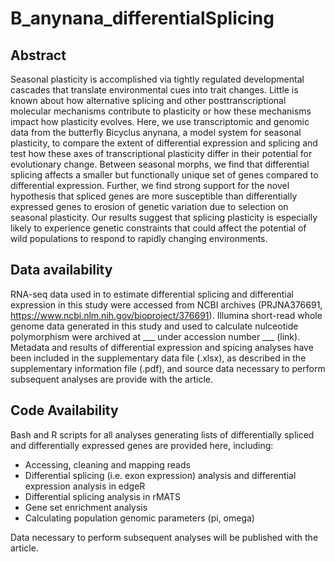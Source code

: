 # B_anynana_differentialSplicing


## Abstract
Seasonal plasticity is accomplished via tightly regulated developmental cascades that translate environmental cues into trait changes. Little is known about how alternative splicing and other posttranscriptional molecular mechanisms contribute to plasticity or how these mechanisms impact how plasticity evolves. Here, we use transcriptomic and genomic data from the butterfly Bicyclus anynana, a model system for seasonal plasticity, to compare the extent of differential expression and splicing and test how these axes of transcriptional plasticity differ in their potential for evolutionary change. Between seasonal morphs, we find that differential splicing affects a smaller but functionally unique set of genes compared to differential expression. Further, we find strong support for the novel hypothesis that spliced genes are more susceptible than differentially expressed genes to erosion of genetic variation due to selection on seasonal plasticity. Our results suggest that splicing plasticity is especially likely to experience genetic constraints that could affect the potential of wild populations to respond to rapidly changing environments.

## Data availability
RNA-seq data used in to estimate differential splicing and differential expression in this study were accessed from NCBI archives (PRJNA376691, https://www.ncbi.nlm.nih.gov/bioproject/376691). Illumina short-read whole genome data generated in this study and used to calculate nulceotide polymorphism were archived at ___ under accession number ___ (link). Metadata and results of differential expression and spicing analyses have been included in the supplementary data file (.xlsx), as described in the supplementary information file (.pdf), and source data necessary to perform subsequent analyses are provide with the article.

## Code Availability

Bash and R scripts for all analyses generating lists of differentially spliced and differentially expressed genes are provided here, including: 

* Accessing, cleaning and mapping reads
* Differential splicing (i.e. exon expression) analysis and differential expression analysis in edgeR
* Differential splicing analysis in rMATS
* Gene set enrichment analysis
* Calculating population genomic parameters (pi, omega)

Data necessary to perform subsequent analyses will be published with the article.
